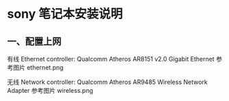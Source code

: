 sony 笔记本安装说明
===
一、配置上网
---
有线 Ethernet controller: Qualcomm Atheros AR8151 v2.0 Gigabit Ethernet
参考图片 ethernet.png

无线 Network controller: Qualcomm Atheros AR9485 Wireless Network Adapter
参考图片 wireless.png


